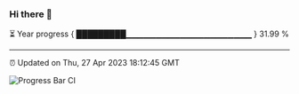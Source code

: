 ### Hi there 👋

⏳ Year progress { █████████▁▁▁▁▁▁▁▁▁▁▁▁▁▁▁▁▁▁▁▁▁ } 31.99 %

---

⏰ Updated on Thu, 27 Apr 2023 18:12:45 GMT

![Progress Bar CI](https://github.com/liununu/liununu/workflows/Progress%20Bar%20CI/badge.svg)
